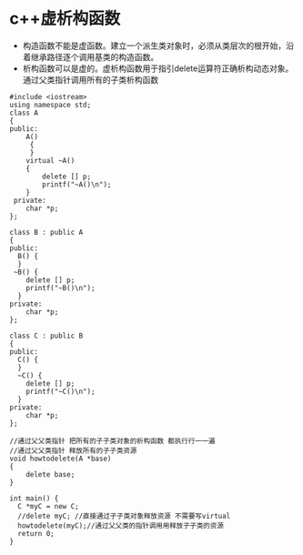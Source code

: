 # c++虚析构函数

* 构造函数不能是虚函数。建立一个派生类对象时，必须从类层次的根开始，沿着继承路径逐个调用基类的构造函数。
* 析构函数可以是虚的。虚析构函数用于指引delete运算符正确析构动态对象。通过父类指针调用所有的子类析构函数

```
#include <iostream>
using namespace std;
class A
{
public:
    A()
     {
     }
    virtual ~A()
    {
        delete [] p;
        printf("~A()\n");
    }
 private:
    char *p;
};

class B : public A
{
public:
  B() {
  }
 ~B() {
    delete [] p;
    printf("~B()\n");
  }
private:
    char *p;
};

class C : public B
{
public:
  C() {
  }
  ~C() {
    delete [] p;
    printf("~C()\n");
  }
private:
    char *p;
};

//通过⽗父类指针 把所有的⼦子类对象的析构函数 都执⾏行⼀一遍
//通过⽗父类指针 释放所有的⼦子类资源
void howtodelete(A *base)
{
    delete base;
}

int main() {
  C *myC = new C;
  //delete myC; //直接通过⼦子类对象释放资源 不需要写virtual
  howtodelete(myC);//通过⽗父类的指针调⽤用释放⼦子类的资源
  return 0;
}
```
